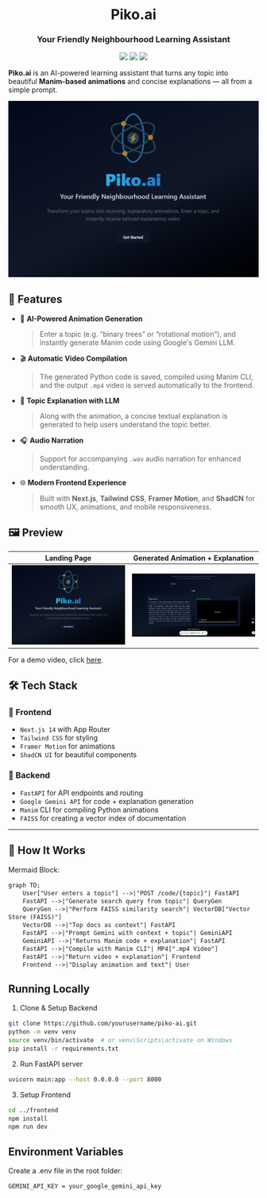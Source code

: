 <h1 align="center">Piko.ai</h1>
<h3 align="center">Your Friendly Neighbourhood Learning Assistant</h3>

<p align="center">
  <img src="https://img.shields.io/badge/Built%20with-FastAPI-blue" />
  <img src="https://img.shields.io/badge/Frontend-Next.js%20%2B%20Tailwind-0ea5e9" />
  <img src="https://img.shields.io/badge/AI-Powered%20by%20Gemini-ffca28" />
</p>

**Piko.ai** is an AI-powered learning assistant that turns any topic into beautiful **Manim-based animations** and concise explanations — all from a simple prompt.

![Landing Page](./assets/landing.png)

## 🚀 Features

- 🧠 **AI-Powered Animation Generation**  
  > Enter a topic (e.g. “binary trees” or “rotational motion”), and instantly generate Manim code using Google's Gemini LLM.

- 🎬 **Automatic Video Compilation**  
  > The generated Python code is saved, compiled using Manim CLI, and the output `.mp4` video is served automatically to the frontend.

- 📝 **Topic Explanation with LLM**  
  > Along with the animation, a concise textual explanation is generated to help users understand the topic better.

- 🎧 **Audio Narration**  
  > Support for accompanying `.wav` audio narration for enhanced understanding.

- 🌐 **Modern Frontend Experience**  
  > Built with **Next.js**, **Tailwind CSS**, **Framer Motion**, and **ShadCN** for smooth UX, animations, and mobile responsiveness.


## 🖼️ Preview

| Landing Page | Generated Animation + Explanation |
|--------------|---------------------------|
| ![Landing Page](./assets/landing.png) | ![Generated Output](./assets/output.png) |

For a demo video, click [here](./assets/Demo.mp4).

## 🛠️ Tech Stack

### 🔹 Frontend
- `Next.js 14` with App Router
- `Tailwind CSS` for styling
- `Framer Motion` for animations
- `ShadCN UI` for beautiful components

### 🔹 Backend
- `FastAPI` for API endpoints and routing
- `Google Gemini API` for code + explanation generation
- `Manim` CLI for compiling Python animations
- `FAISS` for creating a vector index of documentation

---

## 🧪 How It Works

Mermaid Block:

```mermaid
graph TD;
    User["User enters a topic"] -->|"POST /code/{topic}"| FastAPI
    FastAPI -->|"Generate search query from topic"| QueryGen
    QueryGen -->|"Perform FAISS similarity search"| VectorDB["Vector Store (FAISS)"]
    VectorDB -->|"Top docs as context"| FastAPI
    FastAPI -->|"Prompt Gemini with context + topic"| GeminiAPI
    GeminiAPI -->|"Returns Manim code + explanation"| FastAPI
    FastAPI -->|"Compile with Manim CLI"| MP4[".mp4 Video"]
    FastAPI -->|"Return video + explanation"| Frontend
    Frontend -->|"Display animation and text"| User

```

## Running Locally

1. Clone & Setup Backend

```bash
git clone https://github.com/yourusername/piko-ai.git
python -m venv venv
source venv/bin/activate  # or venv\Scripts\activate on Windows
pip install -r requirements.txt
```

2. Run FastAPI server

```bash
uvicorn main:app --host 0.0.0.0 --port 8000
```

3. Setup Frontend

```bash
cd ../frontend
npm install
npm run dev
```

## Environment Variables

Create a .env file in the root folder:

```
GEMINI_API_KEY = your_google_gemini_api_key
```